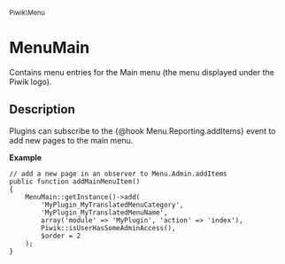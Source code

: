 <small>Piwik\Menu</small>

MenuMain
========

Contains menu entries for the Main menu (the menu displayed under the Piwik logo).

Description
-----------

Plugins can subscribe to the {@hook Menu.Reporting.addItems} event to add new pages to
the main menu.

**Example**

    // add a new page in an observer to Menu.Admin.addItems
    public function addMainMenuItem()
    {
        MenuMain::getInstance()->add(
            'MyPlugin_MyTranslatedMenuCategory',
            'MyPlugin_MyTranslatedMenuName',
            array('module' => 'MyPlugin', 'action' => 'index'),
            Piwik::isUserHasSomeAdminAccess(),
            $order = 2
        );
    }
